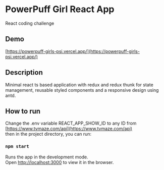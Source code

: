 # PowerPuff Girl React App

React coding challenge

## Demo

[https://powerpuff-girls-psi.vercel.app/](https://powerpuff-girls-psi.vercel.app/)

## Description

Minimal react ts based application with redux and redux thunk for state management, 
reusable styled components and a responsive design using antd.

## How to run

Change the .env variable REACT_APP_SHOW_ID to any ID from [https://www.tvmaze.com/api](https://www.tvmaze.com/api) \
then in the project directory, you can run:

### `npm start`

Runs the app in the development mode.\
Open [http://localhost:3000](http://localhost:3000) to view it in the browser.


